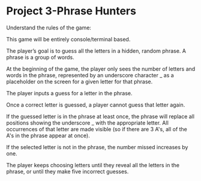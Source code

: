 # Project 3-Phrase Hunters
Understand the rules of the game:

This game will be entirely console/terminal based.

The player’s goal is to guess all the letters in a hidden, random phrase. A phrase is a group of words.

At the beginning of the game, the player only sees the number of letters and words in the phrase, represented by an underscore character _ as a placeholder on the screen for a given letter for that phrase.

The player inputs a guess for a letter in the phrase.

Once a correct letter is guessed, a player cannot guess that letter again.

If the guessed letter is in the phrase at least once, the phrase will replace all positions showing the underscore _ with the appropriate letter. All occurrences of that letter are made visible (so if there are 3 A's, all of the A's in the phrase appear at once).

If the selected letter is not in the phrase, the number missed increases by one.

The player keeps choosing letters until they reveal all the letters in the phrase, or until they make five incorrect guesses.
